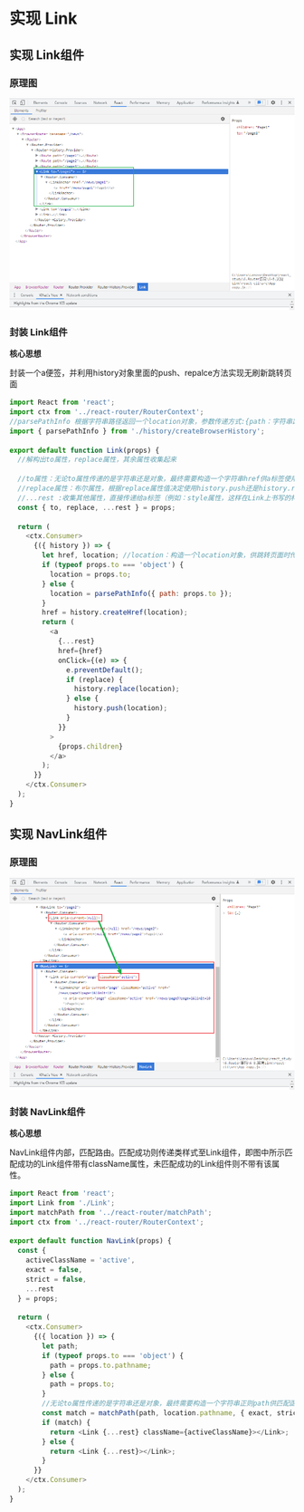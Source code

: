 # 实现 Link

## 实现 Link组件

### 原理图

![image-20220801165915845](6-8.实现Link/image-20220801165915845.png)

### 封装 Link组件

**核心思想**

封装一个a便签，并利用history对象里面的push、repalce方法实现无刷新跳转页面

```js
import React from 'react';
import ctx from '../react-router/RouterContext';
//parsePathInfo 根据字符串路径返回一个location对象，参数传递方式:{path：字符串路径}
import { parsePathInfo } from './history/createBrowserHistory';

export default function Link(props) {
  //解构出to属性，replace属性，其余属性收集起来

  //to属性：无论to属性传递的是字符串还是对象，最终需要构造一个字符串href供a标签使用
  //replace属性：布尔属性，根据replace属性值决定使用history.push还是history.replace跳转页面
  //...rest :收集其他属性，直接传递给a标签（例如：style属性，这样在Link上书写的样式都会传递到a标签上）
  const { to, replace, ...rest } = props;

  return (
    <ctx.Consumer>
      {({ history }) => {
        let href, location; //location：构造一个location对象，供跳转页面时传参使用
        if (typeof props.to === 'object') {
          location = props.to;
        } else {
          location = parsePathInfo({ path: props.to });
        }
        href = history.createHref(location);
        return (
          <a
            {...rest}
            href={href}
            onClick={(e) => {
              e.preventDefault();
              if (replace) {
                history.replace(location);
              } else {
                history.push(location);
              }
            }}
          >
            {props.children}
          </a>
        );
      }}
    </ctx.Consumer>
  );
}
```

## 实现 NavLink组件

### 原理图

![image-20220801171135291](6-8.实现Link/image-20220801171135291.png)

### 封装 NavLink组件

**核心思想**

NavLink组件内部，匹配路由。匹配成功则传递类样式至Link组件，即图中所示匹配成功的Link组件带有className属性，未匹配成功的Link组件则不带有该属性。

```js
import React from 'react';
import Link from './Link';
import matchPath from '../react-router/matchPath';
import ctx from '../react-router/RouterContext';

export default function NavLink(props) {
  const {
    activeClassName = 'active',
    exact = false,
    strict = false,
    ...rest
  } = props;

  return (
    <ctx.Consumer>
      {({ location }) => {
        let path;
        if (typeof props.to === 'object') {
          path = props.to.pathname;
        } else {
          path = props.to;
        }
        //无论to属性传递的是字符串还是对象，最终需要构造一个字符串正则path供匹配函数matchPath使用
        const match = matchPath(path, location.pathname, { exact, strict });
        if (match) {
          return <Link {...rest} className={activeClassName}></Link>;
        } else {
          return <Link {...rest}></Link>;
        }
      }}
    </ctx.Consumer>
  );
}
```

